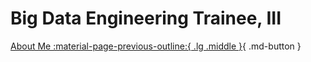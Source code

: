 # Big Data Engineering Trainee, III

<!-- TODO: Introduce III -->

<!-- TODO: Introduce Big Data Engineering Trainee -->

<!-- TODO: Introduce What I focused -->

<!-- TODO: What I've learned  -->


[About Me :material-page-previous-outline:{ .lg .middle }](../index.md){ .md-button }